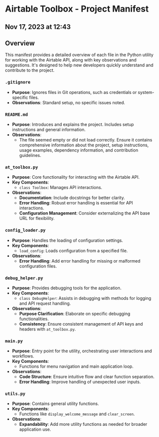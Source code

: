 # Airtable Toolbox - Project Manifest

Nov 17, 2023 at 12:43
---

## Overview

This manifest provides a detailed overview of each file in the Python utility for working with the Airtable API, along with key observations and suggestions. It's designed to help new developers quickly understand and contribute to the project.

### `.gitignore`

- **Purpose**: Ignores files in Git operations, such as credentials or system-specific files.
- **Observations**: Standard setup, no specific issues noted.

### `README.md`

- **Purpose**: Introduces and explains the project. Includes setup instructions and general information.
- **Observations**:
    - The file seemed empty or did not load correctly. Ensure it contains comprehensive information about the project, setup instructions, usage examples, dependency information, and contribution guidelines.

### `at_toolbox.py`

- **Purpose**: Core functionality for interacting with the Airtable API.
- **Key Components**:
    - `class Toolbox`: Manages API interactions.
- **Observations**:
    - **Documentation**: Include docstrings for better clarity.
    - **Error Handling**: Robust error handling is essential for API interactions.
    - **Configuration Management**: Consider externalizing the API base URL for flexibility.

### `config_loader.py`

- **Purpose**: Handles the loading of configuration settings.
- **Key Components**:
    - `load_config`: Loads configuration from a specified file.
- **Observations**:
    - **Error Handling**: Add error handling for missing or malformed configuration files.

### `debug_helper.py`

- **Purpose**: Provides debugging tools for the application.
- **Key Components**:
    - `class DebugHelper`: Assists in debugging with methods for logging and API request handling.
- **Observations**:
    - **Purpose Clarification**: Elaborate on specific debugging functionalities.
    - **Consistency**: Ensure consistent management of API keys and headers with `at_toolbox.py`.

### `main.py`

- **Purpose**: Entry point for the utility, orchestrating user interactions and workflows.
- **Key Components**:
    - Functions for menu navigation and main application loop.
- **Observations**:
    - **Code Structure**: Ensure intuitive flow and clear function separation.
    - **Error Handling**: Improve handling of unexpected user inputs.

### `utils.py`

- **Purpose**: Contains general utility functions.
- **Key Components**:
    - Functions like `display_welcome_message` and `clear_screen`.
- **Observations**:
    - **Expandability**: Add more utility functions as needed for broader application use.